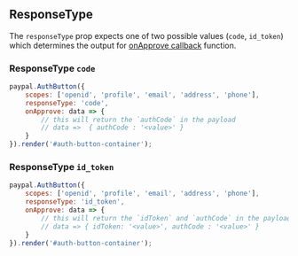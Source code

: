 ## ResponseType

The `responseType` prop expects one of two possible values (`code`, `id_token`) which determines the output for [onApprove callback](../../callbacks/onApprove-auth.md) function.

### ResponseType `code`

```javascript
paypal.AuthButton({
    scopes: ['openid', 'profile', 'email', 'address', 'phone'],
    responseType: 'code',
    onApprove: data => {
        // this will return the `authCode` in the payload
        // data =>  { authCode : '<value>' }
    }
}).render('#auth-button-container');
```
### ResponseType `id_token`

```javascript
paypal.AuthButton({
    scopes: ['openid', 'profile', 'email', 'address', 'phone'],
    responseType: 'id_token',
    onApprove: data => {
        // this will return the `idToken` and `authCode` in the payload
        // data => { idToken: '<value>', authCode : '<value>' }
    }
}).render('#auth-button-container');
```
